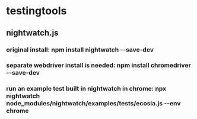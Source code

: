 # testingtools
## nightwatch.js
### original install: npm install nightwatch --save-dev
### separate webdriver install is needed: npm install chromedriver --save-dev
### run an example test built in nightwatch in chrome: npx nightwatch node_modules/nightwatch/examples/tests/ecosia.js --env chrome